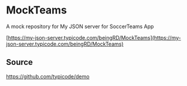 # MockTeams
A mock repository for My JSON server for SoccerTeams App 

[https://my-json-server.typicode.com/beingRD/MockTeams](https://my-json-server.typicode.com/beingRD/MockTeams)

## Source

https://github.com/typicode/demo

